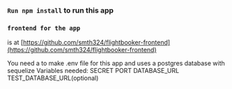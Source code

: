 ### `Run npm install` to run this app

### `frontend for the app`
is at [https://github.com/smth324/flightbooker-frontend](https://github.com/smth324/flightbooker-frontend) 

You need a to make .env file for this app and uses a postgres database with sequelize
Variables needed:
SECRET
PORT
DATABASE_URL
TEST_DATABASE_URL(optional)

